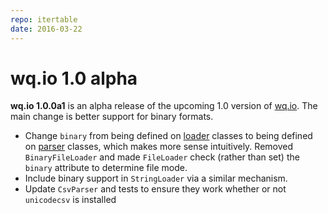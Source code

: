 ```yaml
---
repo: itertable
date: 2016-03-22
---
```


# wq.io 1.0 alpha

**wq.io 1.0.0a1** is an alpha release of the upcoming 1.0 version of [wq.io](../itertable/index.md).  The main change is better support for binary formats.
- Change `binary` from being defined on [loader](../itertable/loaders.md) classes to being defined on [parser](../itertable/parsers.md) classes, which makes more sense intuitively.  Removed `BinaryFileLoader` and made `FileLoader` check (rather than set) the `binary` attribute to determine file mode.
- Include binary support in `StringLoader` via a similar mechanism.
- Update `CsvParser` and tests to ensure they work whether or not `unicodecsv` is installed

